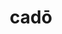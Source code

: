 ---
title: cadō
meaning: to fall
ch: 3
pos: verb
secondppstem: cad
infend: ere
infhyph: -ere
conjugation: third
---